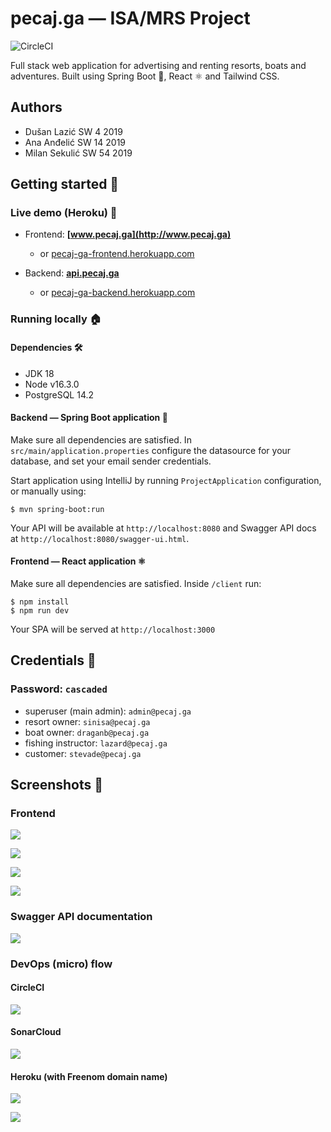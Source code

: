 # pecaj.ga — ISA/MRS Project

![CircleCI](https://img.shields.io/circleci/build/github/dusanlazic/isa-mrs-2022/development)

Full stack web application for advertising and renting resorts, boats and adventures. Built using Spring Boot 🍃, React ⚛️ and Tailwind CSS.

## Authors
- Dušan Lazić SW 4 2019
- Ana Anđelić SW 14 2019
- Milan Sekulić SW 54 2019

## Getting started 🔌

### Live demo (Heroku) 🚀

- Frontend: **[www.pecaj.ga](http://www.pecaj.ga)** 
  - or [pecaj-ga-frontend.herokuapp.com](https://pecaj-ga-frontend.herokuapp.com)


- Backend: **[api.pecaj.ga](http://api.pecaj.ga)** 
  - or [pecaj-ga-backend.herokuapp.com](https://pecaj-ga-backend.herokuapp.com)

### Running locally 🏠 

#### Dependencies 🛠️
- JDK 18
- Node v16.3.0
- PostgreSQL 14.2

#### Backend — Spring Boot application 🍃

Make sure all dependencies are satisfied. In `src/main/application.properties` configure the datasource for your database, and set your email sender credentials.

Start application using IntelliJ by running `ProjectApplication` configuration, or manually using:
```
$ mvn spring-boot:run
```
Your API will be available at `http://localhost:8080` and Swagger API docs at `http://localhost:8080/swagger-ui.html`.

#### Frontend — React application ⚛️
Make sure all dependencies are satisfied. Inside `/client` run:
```
$ npm install
$ npm run dev
```
Your SPA will be served at `http://localhost:3000`

## Credentials 🔑
### Password: `cascaded`
- superuser (main admin): `admin@pecaj.ga`
- resort owner: `sinisa@pecaj.ga`
- boat owner: `draganb@pecaj.ga`
- fishing instructor: `lazard@pecaj.ga`
- customer: `stevade@pecaj.ga`

## Screenshots 📸

### Frontend

![](docs/img/ss1.png)

![](docs/img/ss4.png)

![](docs/img/ss2.png)

![](docs/img/ss3.png)

### Swagger API documentation

![](docs/img/ss5.png)

### DevOps (micro) flow

#### CircleCI

![](docs/img/ss6.png)

#### SonarCloud

![](docs/img/ss7.png)

#### Heroku (with Freenom domain name)

![](docs/img/ss9.png)

![](docs/img/ss8.png)

